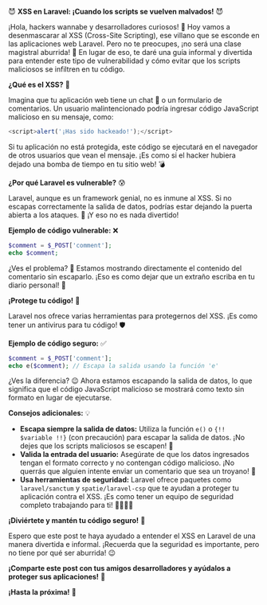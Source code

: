 😈 **XSS en Laravel: ¡Cuando los scripts se vuelven malvados!** 😈

¡Hola, hackers wannabe y desarrolladores curiosos! 👋 Hoy vamos a desenmascarar al XSS (Cross-Site Scripting), ese villano que se esconde en las aplicaciones web Laravel. Pero no te preocupes, ¡no será una clase magistral aburrida! 🥱 En lugar de eso, te daré una guía informal y divertida para entender este tipo de vulnerabilidad y cómo evitar que los scripts maliciosos se infiltren en tu código.

**¿Qué es el XSS?** 🤔

Imagina que tu aplicación web tiene un chat 💬 o un formulario de comentarios. Un usuario malintencionado podría ingresar código JavaScript malicioso en su mensaje, como:

```javascript
<script>alert('¡Has sido hackeado!');</script>
```

Si tu aplicación no está protegida, este código se ejecutará en el navegador de otros usuarios que vean el mensaje. ¡Es como si el hacker hubiera dejado una bomba de tiempo en tu sitio web! 💣

**¿Por qué Laravel es vulnerable?** 😰

Laravel, aunque es un framework genial, no es inmune al XSS. Si no escapas correctamente la salida de datos, podrías estar dejando la puerta abierta a los ataques. 🚪 ¡Y eso no es nada divertido!

**Ejemplo de código vulnerable:** ❌

```php
$comment = $_POST['comment'];
echo $comment;
```

¿Ves el problema? 🧐 Estamos mostrando directamente el contenido del comentario sin escaparlo. ¡Eso es como dejar que un extraño escriba en tu diario personal! 📖

**¡Protege tu código!** 💪

Laravel nos ofrece varias herramientas para protegernos del XSS. ¡Es como tener un antivirus para tu código! 🛡️

**Ejemplo de código seguro:** ✅

```php
$comment = $_POST['comment'];
echo e($comment); // Escapa la salida usando la función 'e'
```

¿Ves la diferencia? 😉 Ahora estamos escapando la salida de datos, lo que significa que el código JavaScript malicioso se mostrará como texto sin formato en lugar de ejecutarse.

**Consejos adicionales:** 💡

* **Escapa siempre la salida de datos:** Utiliza la función `e()` o `{!! $variable !!}` (con precaución) para escapar la salida de datos. ¡No dejes que los scripts maliciosos se escapen! 🏃
* **Valida la entrada del usuario:** Asegúrate de que los datos ingresados tengan el formato correcto y no contengan código malicioso. ¡No querrás que alguien intente enviar un comentario que sea un troyano! 👾
* **Usa herramientas de seguridad:** Laravel ofrece paquetes como `laravel/sanctum` y `spatie/laravel-csp` que te ayudan a proteger tu aplicación contra el XSS. ¡Es como tener un equipo de seguridad completo trabajando para ti! 👮‍♀️👮‍♂️

**¡Diviértete y mantén tu código seguro!** 🥳

Espero que este post te haya ayudado a entender el XSS en Laravel de una manera divertida e informal. ¡Recuerda que la seguridad es importante, pero no tiene por qué ser aburrida! 😉

**¡Comparte este post con tus amigos desarrolladores y ayúdalos a proteger sus aplicaciones!** 📢

**¡Hasta la próxima!** 👋
